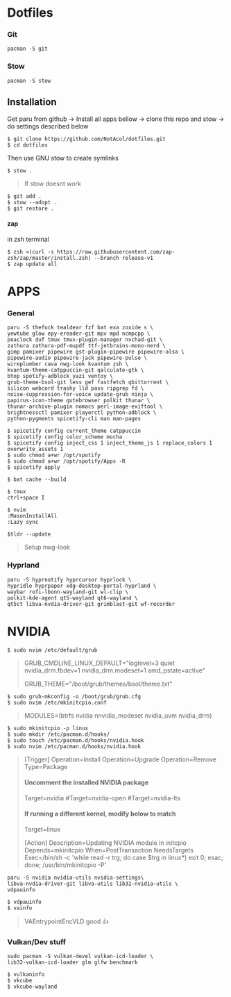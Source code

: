 
# Dotfiles


### Git

```
pacman -S git
```

### Stow

```
pacman -S stow
```

## Installation

Get paru from github -> Install all apps bellow ->
clone this repo and stow -> do settings described below

```
$ git clone https://github.com/NotAcol/dotfiles.git
$ cd dotfiles
```

Then use GNU stow to create symlinks

```
$ stow .
```

>If stow doesnt work


```
$ git add .
$ stow --adopt .
$ git restore .
```

#### zap

in zsh terminal

```
$ zsh <(curl -s https://raw.githubusercontent.com/zap-zsh/zap/master/install.zsh) --branch release-v1
$ zap update all
```

# APPS

### General
```
paru -S thefuck tealdear fzf bat exa zoxide s \
yewtube glow epy-ereader-git mpv mpd ncmpcpp \
peaclock duf tmux tmux-plugin-manager nvchad-git \
zathura zathura-pdf-mupdf ttf-jetbrains-mono-nerd \
gimp pamixer pipewire gst-plugin-pipewire pipewire-alsa \
pipewire-audio pipewire-jack pipewire-pulse \
wireplumber cava nwg-look kvantum zsh \
kvantum-theme-catppuccin-git qalculate-gtk \
btop spotify-adblock yazi ventoy \
grub-theme-bsol-git less gef fastfetch qbittorrent \
silicon webcord trashy lld pass ripgrep fd \
noise-suppression-for-voice update-grub ninja \
papirus-icon-theme qutebrowser polkit thunar \
thunar-archive-plugin nomacs perl-image-exiftool \
brightnessctl pamixer playerctl python-adblock \
python-pygments spicetify-cli man man-pages
```

```
$ spicetify config current_theme catppuccin
$ spicetify config color_scheme mocha
$ spicetify config inject_css 1 inject_theme_js 1 replace_colors 1 overwrite_assets 1
$ sudo chmod a+wr /opt/spotify
$ sudo chmod a+wr /opt/spotify/Apps -R
$ spicetify apply
```

```
$ bat cache --build
```

```
$ tmux
ctrl+space I
```

```
$ nvim
:MasonInstallAll
:Lazy sync
```

```
$tldr --update
```

>Setup nwg-look

### Hyprland

```
paru -S hyprnotify hyprcursor hyprlock \
hypridle hyprpaper xdg-desktop-portal-hyprland \
waybar rofi-lbonn-wayland-git wl-clip \
polkit-kde-agent qt5-wayland qt6-wayland \
qt5ct libva-nvdia-driver-git grimblast-git wf-recorder
```

# NVIDIA

```
$ sudo nvim /etc/default/grub
```

>GRUB_CMDLINE_LINUX_DEFAULT="loglevel=3 quiet nvidia_drm.fbdev=1 nvidia_drm.modeset=1 amd_pstate=active"
>
>GRUB_THEME="/boot/grub/themes/bsol/theme.txt"

```
$ sudo grub-mkconfig -o /boot/grub/grub.cfg
$ sudo nvim /etc/mkinitcpio.conf
```

>MODULES=(btrfs nvidia nnvidia_modeset nvidia_uvm nvidia_drm)

```
$ sudo mkinitcpio -p linux
$ sudo mkdir /etc/pacman.d/hooks/ 
$ sudo touch /etc/pacman.d/hooks/nvidia.hook
$ sudo nvim /etc/pacman.d/hooks/nvidia.hook
```

>[Trigger]
>Operation=Install
>Operation=Upgrade
>Operation=Remove
>Type=Package
>#### Uncomment the installed NVIDIA package
>Target=nvidia
>#Target=nvidia-open
>#Target=nvidia-lts
>#### If running a different kernel, modify below to match
>Target=linux
>
>[Action]
>Description=Updating NVIDIA module in initcpio
>Depends=mkinitcpio
>When=PostTransaction
>NeedsTargets
>Exec=/bin/sh -c 'while read -r trg; do case $trg in linux*) exit 0; esac; done; /usr/bin/mkinitcpio -P'

```
paru -S nvidia nvidia-utils nvidia-settings\
libva-nvdia-driver-git libva-utils lib32-nvidia-utils \
vdpauinfo
```

```
$ vdpauinfo
$ vainfo
```

>VAEntrypointEncVLD good 👍

### Vulkan/Dev stuff

```
sudo pacman -S vulkan-devel vulkan-icd-loader \
lib32-vulkan-icd-loader glm glfw benchmark
```

```
$ vulkaninfo
$ vkcube
$ vkcube-wayland
```
